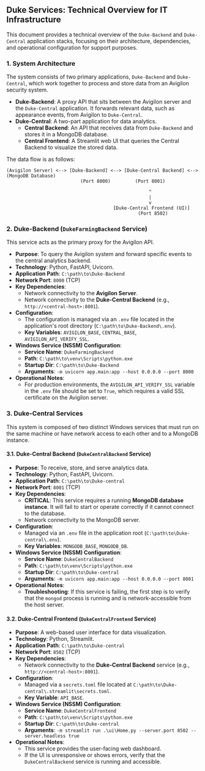 ## Duke Services: Technical Overview for IT Infrastructure

This document provides a technical overview of the `Duke-Backend` and `Duke-Central` application stacks, focusing on their architecture, dependencies, and operational configuration for support purposes.

### 1. System Architecture

The system consists of two primary applications, `Duke-Backend` and `Duke-Central`, which work together to process and store data from an Avigilon security system.

*   **Duke-Backend**: A proxy API that sits between the Avigilon server and the `Duke-Central` application. It forwards relevant data, such as appearance events, from Avigilon to `Duke-Central`.
*   **Duke-Central**: A two-part application for data analytics.
    *   **Central Backend**: An API that receives data from `Duke-Backend` and stores it in a MongoDB database.
    *   **Central Frontend**: A Streamlit web UI that queries the Central Backend to visualize the stored data.

The data flow is as follows:

```
(Avigilon Server) <--> [Duke-Backend] <--> [Duke-Central Backend] <--> (MongoDB Database)
                           (Port 8000)         (Port 8001)

                                                    ^
                                                    |
                                                    v
                                       [Duke-Central Frontend (UI)]
                                                (Port 8502)
```

### 2. Duke-Backend (`DukeFarmingBackend` Service)

This service acts as the primary proxy for the Avigilon API.

*   **Purpose**: To query the Avigilon system and forward specific events to the central analytics backend.
*   **Technology**: Python, FastAPI, Uvicorn.
*   **Application Path**: `C:\path\to\Duke-Backend`
*   **Network Port**: `8000` (TCP)
*   **Key Dependencies**:
    *   Network connectivity to the **Avigilon Server**.
    *   Network connectivity to the **Duke-Central Backend** (e.g., `http://<central-host>:8001`).
*   **Configuration**:
    *   The configuration is managed via an `.env` file located in the application's root directory (`C:\path\to\Duke-Backend\.env`).
    *   **Key Variables**: `AVIGILON_BASE`, `CENTRAL_BASE`, `AVIGILON_API_VERIFY_SSL`.
*   **Windows Service (NSSM) Configuration**:
    *   **Service Name**: `DukeFarmingBackend`
    *   **Path**: `C:\path\to\venv\Scripts\python.exe`
    *   **Startup Dir**: `C:\path\to\Duke-Backend`
    *   **Arguments**: `-m uvicorn app.main:app --host 0.0.0.0 --port 8000`
*   **Operational Notes**:
    *   For production environments, the `AVIGILON_API_VERIFY_SSL` variable in the `.env` file should be set to `True`, which requires a valid SSL certificate on the Avigilon server.

### 3. Duke-Central Services

This system is composed of two distinct Windows services that must run on the same machine or have network access to each other and to a MongoDB instance.

#### 3.1. Duke-Central Backend (`DukeCentralBackend` Service)

*   **Purpose**: To receive, store, and serve analytics data.
*   **Technology**: Python, FastAPI, Uvicorn.
*   **Application Path**: `C:\path\to\Duke-central`
*   **Network Port**: `8001` (TCP)
*   **Key Dependencies**:
    *   **CRITICAL**: This service requires a running **MongoDB database instance**. It will fail to start or operate correctly if it cannot connect to the database.
    *   Network connectivity to the MongoDB server.
*   **Configuration**:
    *   Managed via an `.env` file in the application root (`C:\path\to\Duke-central\.env`).
    *   **Key Variables**: `MONGODB_BASE`, `MONGODB_DB`.
*   **Windows Service (NSSM) Configuration**:
    *   **Service Name**: `DukeCentralBackend`
    *   **Path**: `C:\path\to\venv\Scripts\python.exe`
    *   **Startup Dir**: `C:\path\to\Duke-central`
    *   **Arguments**: `-m uvicorn app.main:app --host 0.0.0.0 --port 8001`
*   **Operational Notes**:
    *   **Troubleshooting**: If this service is failing, the first step is to verify that the `mongod` process is running and is network-accessible from the host server.

#### 3.2. Duke-Central Frontend (`DukeCentralFrontend` Service)

*   **Purpose**: A web-based user interface for data visualization.
*   **Technology**: Python, Streamlit.
*   **Application Path**: `C:\path\to\Duke-central`
*   **Network Port**: `8502` (TCP)
*   **Key Dependencies**:
    *   Network connectivity to the **Duke-Central Backend** service (e.g., `http://<central-host>:8001`).
*   **Configuration**:
    *   Managed via a `secrets.toml` file located at `C:\path\to\Duke-central\.streamlit\secrets.toml`.
    *   **Key Variable**: `API_BASE`.
*   **Windows Service (NSSM) Configuration**:
    *   **Service Name**: `DukeCentralFrontend`
    *   **Path**: `C:\path\to\venv\Scripts\python.exe`
    *   **Startup Dir**: `C:\path\to\Duke-central`
    *   **Arguments**: `-m streamlit run .\ui\Home.py --server.port 8502 --server.headless true`
*   **Operational Notes**:
    *   This service provides the user-facing web dashboard.
    *   If the UI is unresponsive or shows errors, verify that the `DukeCentralBackend` service is running and accessible.